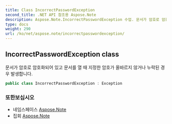 ```yaml
---
title: Class IncorrectPasswordException
second_title: .NET API 참조용 Aspose.Note
description: Aspose.Note.IncorrectPasswordException 수업. 문서가 암호로 암호화되어 있고 문서를 열 때 지정한 암호가 올바르지 않거나 누락된 경우 발생합니다.
type: docs
weight: 290
url: /ko/net/aspose.note/incorrectpasswordexception/
---
```

## IncorrectPasswordException class

문서가 암호로 암호화되어 있고 문서를 열 때 지정한 암호가 올바르지 않거나 누락된 경우 발생합니다.

```csharp
public class IncorrectPasswordException : Exception
```

### 또한보십시오

* 네임스페이스 [Aspose.Note](../../aspose.note/)
* 집회 [Aspose.Note](../../)


